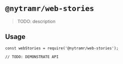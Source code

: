 # `@nytramr/web-stories`

> TODO: description

## Usage

```
const webStories = require('@nytramr/web-stories');

// TODO: DEMONSTRATE API
```
